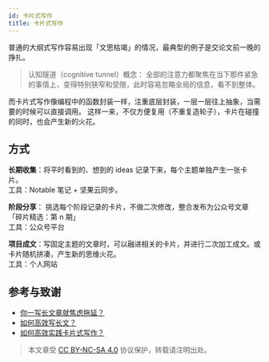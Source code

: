 ```yaml
---
id: 卡片式写作
title: 卡片式写作
---
```



普通的大纲式写作容易出现「文思枯竭」的情况，最典型的例子是交论文前一晚的挣扎。

> 认知隧道（cognitive tunnel）概念：
> 全部的注意力都聚焦在当下那件紧急的事情上，变得特别狭窄和受限，此时容易忽略全局的信息，看不到整体。


而卡片式写作像编程中的函数封装一样，注重底层封装，一层一层往上抽象，当需要的时候可以直接调用。
这样一来，不仅方便复用（不重复造轮子），卡片在碰撞的同时，也会产生新的火花。

## 方式

**长期收集**：将平时看到的、想到的 ideas 记录下来，每个主题单独产生一张卡片。  
工具：Notable 笔记 + 坚果云同步。

**阶段分享**： 挑选每个阶段记录的卡片，不做二次修改，整合发布为公众号文章「碎片精选：第 n 期」  
工具：公众号平台

**项目成文**：写固定主题的文章时，可以融进相关的卡片，并进行二次加工成文。或卡片随机拼凑，产生新的思维火花。  
工具：个人网站



## 参考与致谢 

- [你一写长文章就焦虑拖延？](https://mp.weixin.qq.com/s?__biz=MzIyODI1MzYyNA==&mid=2653540173&idx=1&sn=5b1e1f667a261bcc4888e682d7fbf1e1&scene=21##wechat_redirect)
- [如何高效写长文？](https://mp.weixin.qq.com/s?__biz=MzIyODI1MzYyNA==&mid=2653540684&idx=1&sn=36a64c276264680fa54f060970118f94&chksm=f389bb9bc4fe328d4bc245718e086a40b9ba27ace93e967bc9de281d06802264f88f8a8b60dd&token=1659679493&lang=zh_CN&scene=21##wechat_redirect)
- [如何高效实践卡片式写作？](https://mp.weixin.qq.com/s/x2BMqr6n4t4ezW4sTTNqzg)




 > 本文章受 [CC BY-NC-SA 4.0](https://creativecommons.org/licenses/by/4.0/deed.zh) 协议保护，转载请注明出处。
